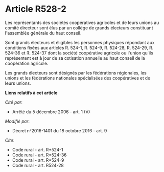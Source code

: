 # Article R528-2

Les représentants des sociétés coopératives agricoles et de leurs unions au comité directeur sont élus par un collège de
grands électeurs constituant l'assemblée générale du haut conseil. 

Sont grands électeurs et éligibles les personnes physiques répondant aux conditions fixées aux articles R. 524-1, R. 524-9,
R. 524-28, R. 524-29, R. 524-36 et R. 524-37 dont la société coopérative agricole ou l'union qu'ils représentent est à jour
de sa cotisation annuelle au haut conseil de la coopération agricole. 

Les grands électeurs sont désignés par les fédérations régionales, les unions et les fédérations nationales spécialisées des
coopératives et de leurs unions.

**Liens relatifs à cet article**

_Cité par_:

  - Arrêté du 5 décembre 2006 - art. 1 (V)

_Modifié par_:

  - Décret n°2016-1401 du 18 octobre 2016 - art. 9

_Cite_:

  - Code rural - art. R*524-1
  - Code rural - art. R*524-36
  - Code rural - art. R*524-9
  - Code rural - art. R524-28
